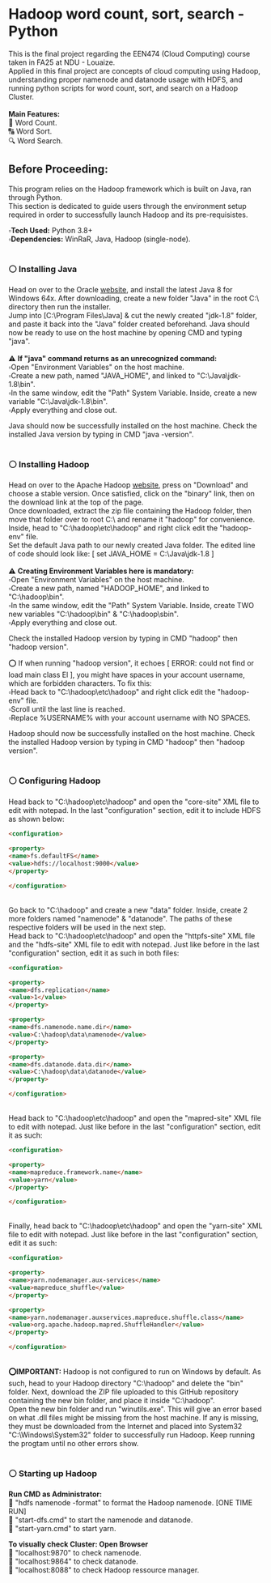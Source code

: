 # Hadoop word count, sort, search - Python

This is the final project regarding the EEN474 (Cloud Computing) course taken in FA25 at NDU - Louaize.<br/>
Applied in this final project are concepts of cloud computing using Hadoop, understanding proper namenode and datanode usage with HDFS, and running python scripts for word count, sort, and search on a Hadoop Cluster.<br/><br/>
**Main Features:**<br/>
🔄️ Word Count.<br/>
🔠 Word Sort.<br/>
🔍 Word Search.<br/>


## Before Proceeding:
This program relies on the Hadoop framework which is built on Java, ran through Python.<br/>
This section is dedicated to guide users through the environment setup required in order to successfully launch Hadoop and its pre-requisistes.<br/>

▫️**Tech Used:** Python 3.8+<br/>
▫️**Dependencies:** WinRaR, Java, Hadoop (single-node).<br/>‎ ‎ ‎ ‎ <br/>

### ⚪ Installing Java
Head on over to the Oracle [website](https://www.oracle.com/java/technologies/downloads/), and install the latest Java 8 for Windows 64x. After downloading, create a new folder "Java" in the root C:\ directory then run the installer.<br/>
Jump into [C:\Program Files\Java] & cut the newly created "jdk-1.8" folder, and paste it back into the "Java" folder created beforehand. Java should now be ready to use on the host machine by opening CMD and typing "java". <br/><br/>
⚠️ **If "java" command returns as an unrecognized command:**<br/>
▫️Open "Environment Variables" on the host machine.<br/>
▫️Create a new path, named "JAVA_HOME", and linked to "C:\Java\jdk-1.8\bin".<br/>
▫️In the same window, edit the "Path" System Variable. Inside, create a new variable "C:\Java\jdk-1.8\bin". <br/>
▫️Apply everything and close out.<br/>

Java should now be successfully installed on the host machine. Check the installed Java version by typing in CMD "java -version".<br/>‎ ‎ ‎ ‎ ‎ <br/>

### ⚪ Installing Hadoop
Head on over to the Apache Hadoop [website](https://www.apache.org/dyn/closer.cgi/hadoop/common/hadoop-3.4.1/hadoop-3.4.1.tar.gz), press on "Download" and choose a stable version. Once satisfied, click on the "binary" link, then on the download link at the top of the page.<br/>
Once downloaded, extract the zip file containing the Hadoop folder, then move that folder over to root C:\ and rename it "hadoop" for convenience. Inside, head to "C:\hadoop\etc\hadoop" and right click edit the "hadoop-env" file.<br/>
Set the default Java path to our newly created Java folder. The edited line of code should look like: [ set JAVA_HOME = C:\Java\jdk-1.8 ]<br/><br/>
⚠️ **Creating Environment Variables here is mandatory:**<br/>
▫️Open "Environment Variables" on the host machine.<br/>
▫️Create a new path, named "HADOOP_HOME", and linked to "C:\hadoop\bin".<br/>
▫️In the same window, edit the "Path" System Variable. Inside, create TWO new variables "C:\hadoop\bin" & "C:\hadoop\sbin". <br/>
▫️Apply everything and close out.<br/>

Check the installed Hadoop version by typing in CMD "hadoop" then "hadoop version".<br/>

⭕ If when running "hadoop version", it echoes [ ERROR: could not find or load main class El ], you might have spaces in your account username, which are forbidden characters. To fix this:<br/>
▫️Head back to "C:\hadoop\etc\hadoop" and right click edit the "hadoop-env" file.<br/>
▫️Scroll until the last line is reached.<br/>
▫️Replace %USERNAME% with your account username with NO SPACES.<br/>

Hadoop should now be successfully installed on the host machine. Check the installed Hadoop version by typing in CMD "hadoop" then "hadoop version".<br/>‎ ‎ ‎ ‎ ‎ <br/>

### ⚪ Configuring Hadoop
Head back to "C:\hadoop\etc\hadoop" and open the "core-site" XML file to edit with notepad. In the last "configuration" section, edit it to include HDFS as shown below:<br/>
```html
<configuration>
  
<property>
<name>fs.defaultFS</name>
<value>hdfs://localhost:9000</value>
</property>

</configuration>
```
<br/>Go back to "C:\hadoop" and create a new "data" folder. Inside, create 2 more folders named "namenode" & "datanode". The paths of these respective folders will be used in the next step.<br/>
Head back to "C:\hadoop\etc\hadoop" and open the "httpfs-site" XML file and the "hdfs-site" XML file to edit with notepad. Just like before in the last "configuration" section, edit it as such in both files:<br/>
```html
<configuration>

<property>
<name>dfs.replication</name>
<value>1</value>
</property>

<property>
<name>dfs.namenode.name.dir</name>
<value>C:\hadoop\data\namenode</value>
</property>

<property>
<name>dfs.datanode.data.dir</name>
<value>C:\hadoop\data\datanode</value>
</property>

</configuration>
```
<br/>Head back to "C:\hadoop\etc\hadoop" and open the "mapred-site" XML file to edit with notepad. Just like before in the last "configuration" section, edit it as such:<br/>
```html
<configuration>

<property>
<name>mapreduce.framework.name</name>
<value>yarn</value>
</property>

</configuration>
```
<br/>Finally, head back to "C:\hadoop\etc\hadoop" and open the "yarn-site" XML file to edit with notepad. Just like before in the last "configuration" section, edit it as such:<br/>
```html
<configuration>

<property>
<name>yarn.nodemanager.aux-services</name>
<value>mapreduce_shuffle</value>
</property>

<property>
<name>yarn.nodemanager.auxservices.mapreduce.shuffle.class</name>
<value>org.apache.hadoop.mapred.ShuffleHandler</value>
</property>

</configuration>
```

<br/> **⭕IMPORTANT:** Hadoop is not configured to run on Windows by default. As such, head to your Hadoop directory "C:\hadoop" and delete the "bin" folder. Next, download the ZIP file uploaded to this GitHub repository containing the new bin folder, and place it inside "C:\hadoop".<br/>
Open the new bin folder and run "winutils.exe". This will give an error based on what .dll files might be missing from the host machine. If any is missing, they must be downloaded from the Internet and placed into System32 "C:\Windows\System32" folder to successfully run Hadoop. Keep running the progtam until no other errors show.<br/><br/>

### ⚪ Starting up Hadoop
**Run CMD as Administrator:**
<br/>
💠 "hdfs namenode -format" to format the Hadoop namenode. [ONE TIME RUN]<br/>
💠 "start-dfs.cmd" to start the namenode and datanode.<br/>
💠 "start-yarn.cmd" to start yarn.<br/>

**To visually check Cluster: Open Browser**
<br/>
💠 "localhost:9870" to check namenode.<br/>
💠 "localhost:9864" to check datanode.<br/>
💠 "localhost:8088" to check Hadoop ressource manager.<br/>



